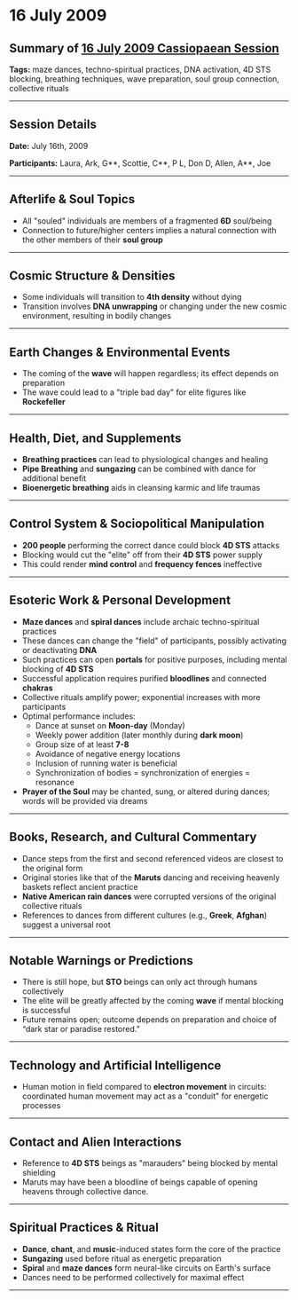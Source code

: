 # 16 July 2009

## Summary of [16 July 2009 Cassiopaean Session](https://cassiopaea.org/forum/threads/session-16-july-2009.12993/)

**Tags:** maze dances, techno-spiritual practices, DNA activation, 4D STS blocking, breathing techniques, wave preparation, soul group connection, collective rituals

---


## Session Details

**Date:** July 16th, 2009

**Participants:** Laura, Ark, G**, Scottie, C**, P L, Don D, Allen, A**, Joe

---


## Afterlife & Soul Topics

- All "souled" individuals are members of a fragmented **6D** soul/being
- Connection to future/higher centers implies a natural connection with the other members of their **soul group**

---


## Cosmic Structure & Densities

- Some individuals will transition to **4th density** without dying
- Transition involves **DNA unwrapping** or changing under the new cosmic environment, resulting in bodily changes

---


## Earth Changes & Environmental Events

- The coming of the **wave** will happen regardless; its effect depends on preparation
- The wave could lead to a "triple bad day" for elite figures like **Rockefeller**

---


## Health, Diet, and Supplements

- **Breathing practices** can lead to physiological changes and healing
- **Pipe Breathing** and **sungazing** can be combined with dance for additional benefit
- **Bioenergetic breathing** aids in cleansing karmic and life traumas

---


## Control System & Sociopolitical Manipulation

- **200 people** performing the correct dance could block **4D STS** attacks
- Blocking would cut the "elite" off from their **4D STS** power supply
- This could render **mind control** and **frequency fences** ineffective

---


## Esoteric Work & Personal Development

- **Maze dances** and **spiral dances** include archaic techno-spiritual practices
- These dances can change the "field" of participants, possibly activating or deactivating **DNA**
- Such practices can open **portals** for positive purposes, including mental blocking of **4D STS**
- Successful application requires purified **bloodlines** and connected **chakras**
- Collective rituals amplify power; exponential increases with more participants
- Optimal performance includes:
    - Dance at sunset on **Moon-day** (Monday)
    - Weekly power addition (later monthly during **dark moon**)
    - Group size of at least **7-8**
    - Avoidance of negative energy locations
    - Inclusion of running water is beneficial
    - Synchronization of bodies = synchronization of energies = resonance
- **Prayer of the Soul** may be chanted, sung, or altered during dances; words will be provided via dreams

---


## Books, Research, and Cultural Commentary

- Dance steps from the first and second referenced videos are closest to the original form
- Original stories like that of the **Maruts** dancing and receiving heavenly baskets reflect ancient practice
- **Native American rain dances** were corrupted versions of the original collective rituals
- References to dances from different cultures (e.g., **Greek**, **Afghan**) suggest a universal root

---


## Notable Warnings or Predictions

- There is still hope, but **STO** beings can only act through humans collectively
- The elite will be greatly affected by the coming **wave** if mental blocking is successful
- Future remains open; outcome depends on preparation and choice of “dark star or paradise restored.”

---


## Technology and Artificial Intelligence

- Human motion in field compared to **electron movement** in circuits: coordinated human movement may act as a "conduit" for energetic processes

---


## Contact and Alien Interactions

- Reference to **4D STS** beings as "marauders" being blocked by mental shielding
- Maruts may have been a bloodline of beings capable of opening heavens through collective dance.

---


## Spiritual Practices & Ritual

- **Dance**, **chant**, and **music**-induced states form the core of the practice
- **Sungazing** used before ritual as energetic preparation
- **Spiral** and **maze dances** form neural-like circuits on Earth's surface
- Dances need to be performed collectively for maximal effect

---



